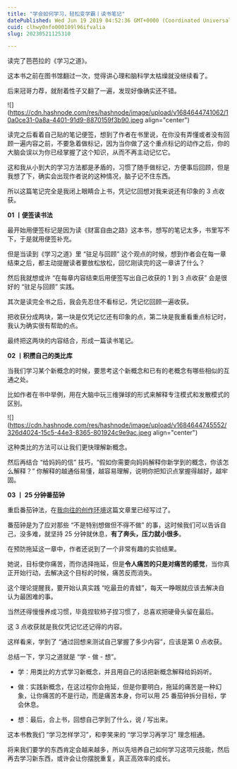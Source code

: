 ```yaml
---
title: "学会如何学习，轻松变学霸丨读书笔记"
datePublished: Wed Jun 19 2019 04:52:36 GMT+0000 (Coordinated Universal Time)
cuid: clhwy0nfo000109l96ifvalia
slug: 20230521125310

---
```


读完了芭芭拉的《学习之道》。

这本书之前在图书馆翻过一次，觉得讲心理和脑科学太枯燥就没继续看了。

后来冠哥力荐，就耐着性子又翻了一遍，发现好像确实还不错。

![](https://cdn.hashnode.com/res/hashnode/image/upload/v1684644741062/10a0ce31-0a8a-4401-91d9-8870159f3b90.jpeg align="center")

读完之后看着自己贴的笔记便签，想到了作者在书里说，在你没有弄懂或者没有回顾一遍内容之前，不要急着做标记，因为当你做了这个重点标记的动作之后，你的大脑会误以为你已经掌握了这个知识，从而不再主动记忆它。

这和我从小到大的学习方法都是矛盾的，习惯了随手做标记，方便事后回顾，但是我想了下，确实会出现作者说的这种情况，脑子记不住东西。

所以这篇笔记完全是我闭上眼睛合上书，凭记忆回想对我来说还有印象的 3 点收获。

**01 丨便签读书法**

最开始用便签标记是因为读《财富自由之路》这本书，想写的笔记太多，书里写不下，于是就用便签补充。

但是当读到《学习之道》里 “驻足与回顾” 这个观点的时候，想到作者会在每一章结束之后，都主动提醒读者要放松放松，回忆刚读完的这一章讲了什么？

然后我就想或许 “在每章内容结束后用便签写出自己收获的 1 到 3 点收获” 会是很好的 “驻足与回顾” 实践。

其次是读完全书之后，我会先忍住不看标记，凭记忆回顾一遍收获。

把收获分成两块，第一块是仅凭记忆还有印象的点，第二块是我重看重点标记时，我认为确实很有帮助的点。

最终把这两块的内容结合，形成一篇读书笔记。

**02 丨积攒自己的类比库**

当我们学习某个新概念的时候，要思考这个新概念和已有的老概念有哪些相似的互通之处。

比如作者在书中举例，用在大脑中玩三维弹球的形式来解释专注模式和发散模式的区别。

![](https://cdn.hashnode.com/res/hashnode/image/upload/v1684644745552/326d4024-15c5-44e3-8365-801924c9e9ac.jpeg align="center")

这种类比的方法可以让我们更快理解新概念。

然后再结合 “给妈妈的信” 技巧，“假如你需要向妈妈解释你新学到的概念，你该怎么解释？” 你解释的越通俗易懂，越容易理解，说明你把知识点掌握得越好，越牢固。

**03 丨 25 分钟番茄钟**

重启番茄钟法，在[我向往的创作环境](http://mp.weixin.qq.com/s?__biz=MzI3MzU5MDA1OQ==&mid=2247485623&idx=1&sn=bbef0440ab19b077406cdb1f6c5b9fa1&chksm=eb21baf3dc5633e5a50674a3461d641f584a472abcbc597cf8dd6da485661ec74b7c7f41efa9&scene=21#wechat_redirect)这篇文章里已经写过了。

番茄钟是为了应对那些 “不是特别想做但不得不做” 的事，这时候我们可以告诉自己，没多难，就坚持 25 分钟就休息，**有了奔头，压力就小很多**。

在预防拖延这一章中，作者还说到了一个非常有趣的实验结果。

她说，目标使你痛苦，而你选择拖延，但是**令人痛苦的只是对痛苦的感觉**，当你真正开始行动，去解决这个目标的时候，痛苦反而消失。

这个理论提醒我，要开始认真实践 “吃最丑的青蛙”，每天一睁眼就应该去解决自认为最困难的事。

当然还得慢慢养成习惯，毕竟捏软柿子捏习惯了，总喜欢把硬骨头留在最后。

这 3 点收获就是我仅凭记忆还记得的内容。

这样看来，学到了 “通过回想来测试自己掌握了多少内容”，应该是第 0 点收获。

总结一下，学习之道就是 “学 - 做 - 想”。

* 学：用类比的方式学习新概念，并且用自己的话把新概念解释给妈妈听。
    
* 做：实践新概念，在这过程你会拖延，但是你要明白，拖延的痛苦是一种幻象，让你痛苦的不是行动，而是痛苦本身，你可以用 25 番茄钟拆分目标，学会休息。
    
* 想：最后，合上书，回想自己学到了什么，说 / 写出来。
    

这本书教我们 “学习怎样学习”，和李笑来的 “学习学习再学习” 理念相通。

将来我们要学的东西肯定会越来越多，所以先培养自己如何学习这项元技能，然后再去学习新东西，或许会让你摆脱重复，真正高效率的成长。